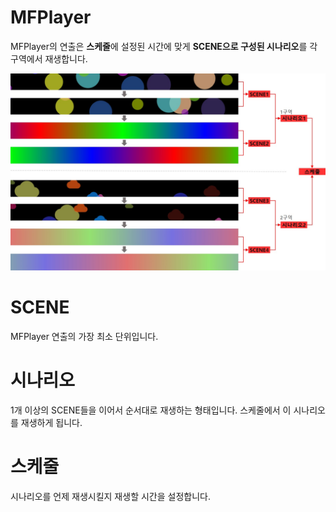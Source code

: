 # MFPlayer
MFPlayer의 연출은 **스케줄**에 설정된 시간에 맞게 **SCENE으로 구성된 시나리오**를 각 구역에서 재생합니다.

<img src="./img/mfplayer/construction.jpg" />

# SCENE
MFPlayer 연출의 가장 최소 단위입니다.

# 시나리오
1개 이상의 SCENE들을 이어서 순서대로 재생하는 형태입니다. 스케줄에서 이 시나리오를 재생하게 됩니다. 

# 스케줄
시나리오를 언제 재생시킬지 재생할 시간을 설정합니다.
